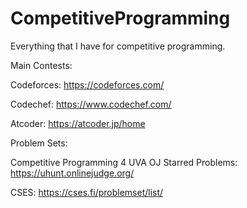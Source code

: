 # CompetitiveProgramming
Everything that I have for competitive programming. 

Main Contests:

Codeforces: https://codeforces.com/

Codechef: https://www.codechef.com/

Atcoder: https://atcoder.jp/home

Problem Sets:

Competitive Programming 4 UVA OJ Starred Problems: https://uhunt.onlinejudge.org/

CSES: https://cses.fi/problemset/list/

